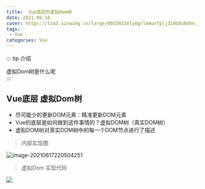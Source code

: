 ```yaml
---
title:  Vue底层的虚拟Dom树
date: 2021-06-16
cover: https://tva2.sinaimg.cn/large/005INI3Xly8grlm4oxfplj319b0u0dhn.jpg
tags:
 - Vue
categories: Vue
---
```


::: tip 介绍

虚拟Dom树是什么呢<br>
:::

<!-- more -->

## Vue底层 虚拟Dom树

* 尽可能少的更新DOM元素：精准更新DOM元素
* Vue的底层是如何做到这件事情的？虚拟DOM树（真实DOM树）
* 虚拟DOM树对真实DOM树中的每一个DOM节点进行了描述

> 内部实现图

![image-20210617220504251](https://jinyanlong-1305883696.cos.ap-hongkong.myqcloud.com/005INI3Xly8grlm6byn5fj30gv07g3yf.jpg)

> 虚拟Dom 实现代码

![](https://jinyanlong-1305883696.cos.ap-hongkong.myqcloud.com/005INI3Xly8grlm7lpnhnj30hr0dtju6.jpg)
